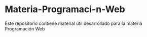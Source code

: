 # Materia-Programaci-n-Web
Este repositorio contiene material útil desarrollado para la materia Programación Web
